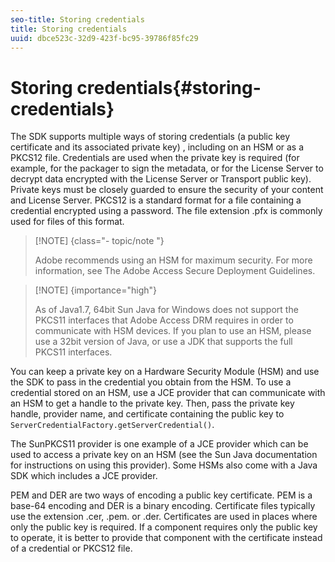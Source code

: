 ```yaml
---
seo-title: Storing credentials
title: Storing credentials
uuid: dbce523c-32d9-423f-bc95-39786f85fc29
---
```


# Storing credentials{#storing-credentials}

The SDK supports multiple ways of storing credentials (a public key certificate and its associated private key) , including on an HSM or as a PKCS12 file. Credentials are used when the private key is required (for example, for the packager to sign the metadata, or for the License Server to decrypt data encrypted with the License Server or Transport public key). Private keys must be closely guarded to ensure the security of your content and License Server. PKCS12 is a standard format for a file containing a credential encrypted using a password. The file extension .pfx is commonly used for files of this format. 

>[!NOTE] {class="- topic/note "}
>
>Adobe recommends using an HSM for maximum security. For more information, see The Adobe Access Secure Deployment Guidelines.

>[!NOTE] {importance="high"}
>
>As of Java1.7, 64bit Sun Java for Windows does not support the PKCS11 interfaces that Adobe Access DRM requires in order to communicate with HSM devices. If you plan to use an HSM, please use a 32bit version of Java, or use a JDK that supports the full PKCS11 interfaces.

You can keep a private key on a Hardware Security Module (HSM) and use the SDK to pass in the credential you obtain from the HSM. To use a credential stored on an HSM, use a JCE provider that can communicate with an HSM to get a handle to the private key. Then, pass the private key handle, provider name, and certificate containing the public key to `ServerCredentialFactory.getServerCredential()`.

The SunPKCS11 provider is one example of a JCE provider which can be used to access a private key on an HSM (see the Sun Java documentation for instructions on using this provider). Some HSMs also come with a Java SDK which includes a JCE provider.

PEM and DER are two ways of encoding a public key certificate. PEM is a base-64 encoding and DER is a binary encoding. Certificate files typically use the extension .cer, .pem. or .der. Certificates are used in places where only the public key is required. If a component requires only the public key to operate, it is better to provide that component with the certificate instead of a credential or PKCS12 file. 
